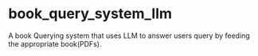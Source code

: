 # book_query_system_llm
A book Querying system that uses LLM to answer users query by feeding the appropriate book(PDFs).
